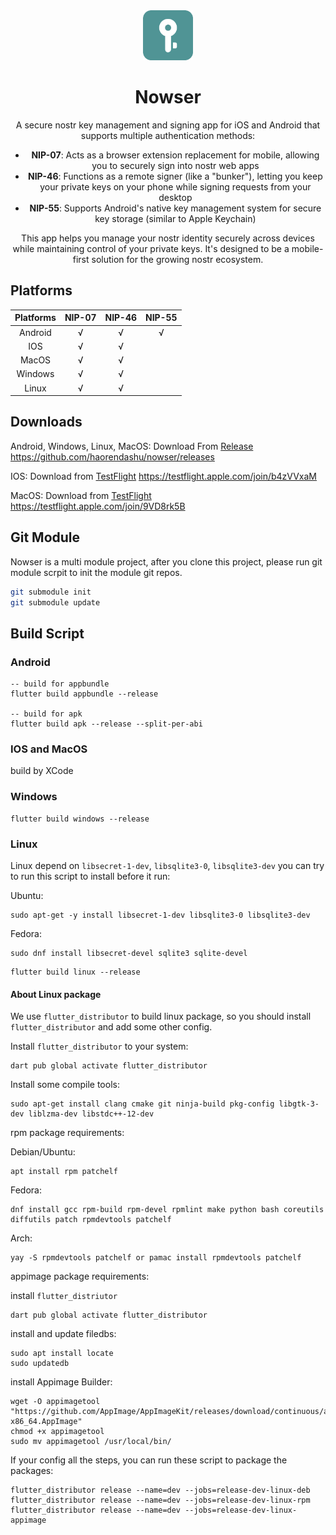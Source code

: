 <div align="center">

<img src="./assets/imgs/logo/logo_android.png" alt="Nostrmo Logo" title="Nostrmo logo" width="80"/>

# Nowser

A secure nostr key management and signing app for iOS and Android that supports multiple authentication methods:

- **NIP-07**: Acts as a browser extension replacement for mobile, allowing you to securely sign into nostr web apps
- **NIP-46**: Functions as a remote signer (like a "bunker"), letting you keep your private keys on your phone while signing requests from your desktop
- **NIP-55**: Supports Android's native key management system for secure key storage (similar to Apple Keychain)

This app helps you manage your nostr identity securely across devices while maintaining control of your private keys. It's designed to be a mobile-first solution for the growing nostr ecosystem.

</div>

## Platforms

| Platforms | NIP-07 | NIP-46 | NIP-55 |
| :----: | :----: | :----: | :----: |
| Android | √ | √ | √ |
| IOS | √ | √ | |
| MacOS | √ | √ | |
| Windows | √ | √ | |
| Linux | √ | √ | |

## Downloads

Android, Windows, Linux, MacOS: Download From [Release](https://github.com/haorendashu/nowser/releases) https://github.com/haorendashu/nowser/releases

IOS: Download from [TestFlight](https://testflight.apple.com/join/b4zVVxaM) https://testflight.apple.com/join/b4zVVxaM

MacOS: Download from [TestFlight](https://testflight.apple.com/join/9VD8rk5B) https://testflight.apple.com/join/9VD8rk5B

## Git Module

Nowser is a multi module project, after you clone this project, please run git module scrpit to init the module git repos.

``` bash
git submodule init
git submodule update
```

## Build Script

### Android

```
-- build for appbundle
flutter build appbundle --release

-- build for apk
flutter build apk --release --split-per-abi
```

### IOS and MacOS

build by XCode

### Windows

```
flutter build windows --release
```

### Linux

Linux depend on ```libsecret-1-dev```, ```libsqlite3-0```, ```libsqlite3-dev``` you can try to run this script to install before it run: 

Ubuntu:

```
sudo apt-get -y install libsecret-1-dev libsqlite3-0 libsqlite3-dev
```

Fedora:

```
sudo dnf install libsecret-devel sqlite3 sqlite-devel
```

```
flutter build linux --release
```

#### About Linux package

We use ```flutter_distributor``` to build linux package, so you should install ```flutter_distributor``` and add some other config.

Install ```flutter_distributor``` to your system:

```
dart pub global activate flutter_distributor
```

Install some compile tools:


```
sudo apt-get install clang cmake git ninja-build pkg-config libgtk-3-dev liblzma-dev libstdc++-12-dev
```

rpm package requirements:

Debian/Ubuntu: 

```
apt install rpm patchelf
```

Fedora: 

```
dnf install gcc rpm-build rpm-devel rpmlint make python bash coreutils diffutils patch rpmdevtools patchelf
```

Arch:

```
yay -S rpmdevtools patchelf or pamac install rpmdevtools patchelf
```

appimage package requirements:

install ```flutter_distriutor```

```
dart pub global activate flutter_distributor
```

install and update filedbs:

```
sudo apt install locate
sudo updatedb
```

install Appimage Builder:

```
wget -O appimagetool "https://github.com/AppImage/AppImageKit/releases/download/continuous/appimagetool-x86_64.AppImage"
chmod +x appimagetool
sudo mv appimagetool /usr/local/bin/
```

If your config all the steps, you can run these script to package the packages:

```
flutter_distributor release --name=dev --jobs=release-dev-linux-deb
flutter_distributor release --name=dev --jobs=release-dev-linux-rpm
flutter_distributor release --name=dev --jobs=release-dev-linux-appimage
```